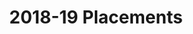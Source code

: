 ---
title: 2018-19 Placements
description: Placement details for the year 2018
template: placementlist
---